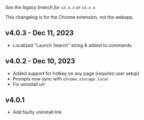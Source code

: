 *See the legacy branch for `v2.x.x` or `v3.x.x`*

This changelog is for the Chrome extension, not the webapp.

## v4.0.3 - Dec 11, 2023
- Localized "Launch Search" string & added to commands

## v4.0.2 - Dec 10, 2023
- Added support for hotkey on any page (requires user setup)
- Prompts now sync with `chrome.storage.local`
- Fix uninstall url

## v4.0.1 
- Add faulty uninstall link